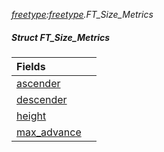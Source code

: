 _[freetype](../../modules/freetype/freetype-module.md):[freetype](../../modules/freetype/freetype-module.md).FT\_Size\_Metrics_
##### Struct FT\_Size\_Metrics

| Fields | |
|:---|:---|
| [ascender](freetype-ft_size_metrics-ascender.md) |  |
| [descender](freetype-ft_size_metrics-descender.md) |  |
| [height](freetype-ft_size_metrics-height.md) |  |
| [max\_advance](freetype-ft_size_metrics-max_advance.md) |  |
